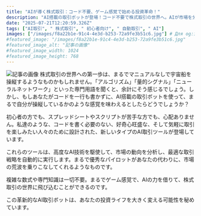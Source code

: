 ```yaml
---
title: "AIが導く株式取引：コード不要、ゲーム感覚で始める投資革命！"
description: "AI搭載の取引ボットが登場！コード不要で株式取引の世界へ。AIが市場を分析し、最適な戦略を実行。初心者でもゲーム感覚で投資を楽しめる！"
date: "2025-07-21T12:20:59.326Z"
tags: ["AI取引", " 株式取引", " 初心者向け", " 自動取引", " AI"]
images: ["/images/f8a22b1e-91c4-4e3d-b253-72a9fe3b51c6.jpg"] # Для og:image
#featured_image: "/images/f8a22b1e-91c4-4e3d-b253-72a9fe3b51c6.jpg"
#featured_image_alt: "記事の画像"
#featured_image_width: 1024
#featured_image_height: 768
---
```

![記事の画像](/images/f8a22b1e-91c4-4e3d-b253-72a9fe3b51c6.jpg)
株式取引の世界への第一歩は、まるでマニュアルなしで宇宙船を操縦するようなものかもしれません。「アルゴリズム」「量的シグナル」「ニューラルネットワーク」といった専門用語を聞くと、余計にそう感じるでしょう。しかし、もしあなたがコードを一行も書かずに、AI搭載の取引ボットを使って、まるで自分が操縦しているかのような感覚を味わえるとしたらどうでしょうか？

初心者の方でも、スプレッドシートやスクリプトが苦手な方でも、心配ありません。私達のような、コードを書く必要のない、好奇心旺盛な、そして気軽に取引を楽しみたい人々のために設計された、新しいタイプのAI取引ツールが登場しています。

これらのツールは、高度なAI技術を駆使して、市場の動向を分析し、最適な取引戦略を自動的に実行します。まるで優秀なパイロットがあなたの代わりに、市場の荒波を乗りこなしてくれるようなものです。

複雑な数式や専門知識は一切不要。まるでゲーム感覚で、AIの力を借りて、株式取引の世界に飛び込むことができるのです。

この革新的なAI取引ボットは、あなたの投資ライフを大きく変える可能性を秘めています。
